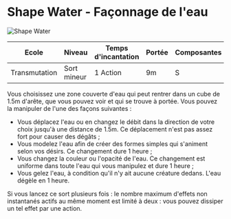 # Shape Water - Façonnage de l'eau
![Shape Water](../_images/shapewater.png)

|Ecole|Niveau|Temps d'incantation|Portée|Composantes|Durée|
|-|-|-|-|-|-|
|Transmutation|Sort mineur|1 Action|9m|S|Instantanée / 1 heure|

Vous choisissez une zone couverte d'eau qui peut rentrer dans un cube de 1.5m d'arête, que vous pouvez voir et qui se trouve à portée. Vous pouvez la manipuler de l'une des façons suivantes :
* Vous déplacez l'eau ou en changez le débit dans la direction de votre choix jusqu'à une distance de 1.5m. Ce déplacement n'est pas assez fort pour causer des dégâts ;
* Vous modelez l'eau afin de créer des formes simples qui s'animent selon vos désirs. Ce changement dure 1 heure ;
* Vous changez la couleur ou l'opacité de l'eau. Ce changement est uniforme dans toute l'eau qui vous manipulez et dure 1 heure ;
* Vous gelez l'eau, à condition qu'il n'y ait aucune créature dedans. L'eau dégèle en 1 heure.

Si vous lancez ce sort plusieurs fois : le nombre maximum d'effets non instantanés actifs au même moment est limité à deux : vous pouvez dissiper un tel effet par une action.